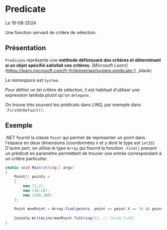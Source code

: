 # Predicate

Le 19-08-2024

Une fonction servant de critère de sélection.

## Présentation

`Predicate` représente une **méthode définissant des critères et déterminant si un objet spécifié satisfait ces critères.** [Microsoft *Learn*](https://learn.microsoft.com/fr-fr/dotnet/api/system.predicate-1 _blank)

Le *namespace* est `System`.

Pour définir un tel critère de sélection, il est habituel d'utiliser une expression lambda plutot qu'un `delegate`.

On trouve très souvent les prédicats dans LINQ, par exemple dans `.FirstOrDefault()`.

## Exemple

.NET fournit la classe `Point` qui permet de représenter un point dans l'espace en deux dimensions (coordonnées x et y dont le type est `int32`). D'autre part, on utilise le type `Array` qui fournit la fonction `.Find()` prenant un prédicat en paramètre permettant de trouver une entrée correspondant à un critère particulier.

```C#
static void Main(string[] args)
{
	Point[] points =
	{
		new (1,2),
		new (10,20),
		new (100,200)
	};
	
	Point monPoint = Array.Find(points, point => point.X == 10 && point.Y == 20);
	
	Console.WriteLine(monPoint.ToString()); // {X=10,Y=20}
}
```
